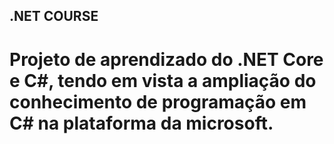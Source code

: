 .NET COURSE
----------------------------------------------
Projeto de aprendizado do .NET Core e C#,
tendo em vista a ampliação do conhecimento de 
programação em C# na plataforma da microsoft.
===============================================